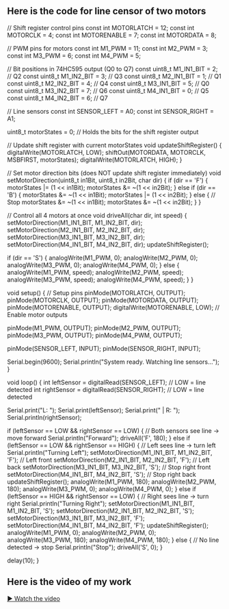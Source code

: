 ## Here is the code for line censor of two motors
// Shift register control pins
const int MOTORLATCH  = 12;
const int MOTORCLK    = 4;
const int MOTORENABLE = 7;
const int MOTORDATA   = 8;
 
// PWM pins for motors
const int M1_PWM = 11;
const int M2_PWM = 3;
const int M3_PWM = 6;
const int M4_PWM = 5;
 
// Bit positions in 74HC595 output (Q0 to Q7)
const uint8_t M1_IN1_BIT = 2;  // Q2
const uint8_t M1_IN2_BIT = 3;  // Q3
const uint8_t M2_IN1_BIT = 1;  // Q1
const uint8_t M2_IN2_BIT = 4;  // Q4
const uint8_t M3_IN1_BIT = 5;  // Q0
const uint8_t M3_IN2_BIT = 7;  // Q6
const uint8_t M4_IN1_BIT = 0;  // Q5
const uint8_t M4_IN2_BIT = 6;  // Q7
 
// Line sensors
const int SENSOR_LEFT  = A0;
const int SENSOR_RIGHT = A1;
 
uint8_t motorStates = 0;  // Holds the bits for the shift register output
 
// Update shift register with current motorStates
void updateShiftRegister() {
  digitalWrite(MOTORLATCH, LOW);
  shiftOut(MOTORDATA, MOTORCLK, MSBFIRST, motorStates);
  digitalWrite(MOTORLATCH, HIGH);
}
 
// Set motor direction bits (does NOT update shift register immediately)
void setMotorDirection(uint8_t in1Bit, uint8_t in2Bit, char dir) {
  if (dir == 'F') {
    motorStates |=  (1 << in1Bit);
    motorStates &= ~(1 << in2Bit);
  } else if (dir == 'B') {
    motorStates &= ~(1 << in1Bit);
    motorStates |=  (1 << in2Bit);
  } else { // Stop
    motorStates &= ~(1 << in1Bit);
    motorStates &= ~(1 << in2Bit);
  }
}
 
// Control all 4 motors at once
void driveAll(char dir, int speed) {
  setMotorDirection(M1_IN1_BIT, M1_IN2_BIT, dir);
  setMotorDirection(M2_IN1_BIT, M2_IN2_BIT, dir);
  setMotorDirection(M3_IN1_BIT, M3_IN2_BIT, dir);
  setMotorDirection(M4_IN1_BIT, M4_IN2_BIT, dir);
  updateShiftRegister();
 
  if (dir == 'S') {
    analogWrite(M1_PWM, 0);
    analogWrite(M2_PWM, 0);
    analogWrite(M3_PWM, 0);
    analogWrite(M4_PWM, 0);
  } else {
    analogWrite(M1_PWM, speed);
    analogWrite(M2_PWM, speed);
    analogWrite(M3_PWM, speed);
    analogWrite(M4_PWM, speed);
  }
}
 
void setup() {
  // Setup pins
  pinMode(MOTORLATCH, OUTPUT);
  pinMode(MOTORCLK, OUTPUT);
  pinMode(MOTORDATA, OUTPUT);
  pinMode(MOTORENABLE, OUTPUT);
  digitalWrite(MOTORENABLE, LOW);  // Enable motor outputs
 
  pinMode(M1_PWM, OUTPUT);
  pinMode(M2_PWM, OUTPUT);
  pinMode(M3_PWM, OUTPUT);
  pinMode(M4_PWM, OUTPUT);
 
  pinMode(SENSOR_LEFT, INPUT);
  pinMode(SENSOR_RIGHT, INPUT);
 
  Serial.begin(9600);
  Serial.println("System ready. Watching line sensors...");
}
 
void loop() {
  int leftSensor  = digitalRead(SENSOR_LEFT);   // LOW = line detected
  int rightSensor = digitalRead(SENSOR_RIGHT);  // LOW = line detected
 
  Serial.print("L: ");
  Serial.print(leftSensor);
  Serial.print(" | R: ");
  Serial.println(rightSensor);
 
  if (leftSensor == LOW && rightSensor == LOW) {
    // Both sensors see line → move forward
    Serial.println("Forward");
    driveAll('F', 180);
  } else if (leftSensor == LOW && rightSensor == HIGH) {
    // Left sees line → turn left
    Serial.println("Turning Left");
    setMotorDirection(M1_IN1_BIT, M1_IN2_BIT, 'F');  // Left front
    setMotorDirection(M2_IN1_BIT, M2_IN2_BIT, 'F');  // Left back
    setMotorDirection(M3_IN1_BIT, M3_IN2_BIT, 'S');  // Stop right front
    setMotorDirection(M4_IN1_BIT, M4_IN2_BIT, 'S');  // Stop right back
    updateShiftRegister();
    analogWrite(M1_PWM, 180);
    analogWrite(M2_PWM, 180);
    analogWrite(M3_PWM, 0);
    analogWrite(M4_PWM, 0);
  } else if (leftSensor == HIGH && rightSensor == LOW) {
    // Right sees line → turn right
    Serial.println("Turning Right");
    setMotorDirection(M1_IN1_BIT, M1_IN2_BIT, 'S');
    setMotorDirection(M2_IN1_BIT, M2_IN2_BIT, 'S');
    setMotorDirection(M3_IN1_BIT, M3_IN2_BIT, 'F');
    setMotorDirection(M4_IN1_BIT, M4_IN2_BIT, 'F');
    updateShiftRegister();
    analogWrite(M1_PWM, 0);
    analogWrite(M2_PWM, 0);
    analogWrite(M3_PWM, 180);
    analogWrite(M4_PWM, 180);
  } else {
    // No line detected → stop
    Serial.println("Stop");
    driveAll('S', 0);
  }
 
  delay(10);
}

## Here is the video of my work

[▶️ Watch the video](pic/A1.mp4)